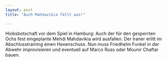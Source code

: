 ```yaml
---
layout: post
title: "Auch Mahdavikia fällt aus!"

---
```


Hiobsbotschaft vor dem Spiel in Hamburg: Auch der für den gesperrten Ochs fest eingeplante Mehdi Mahdavikia wird ausfallen. Der Iraner erlitt im Abschlusstraining einen Hexenschuss. Nun muss Friedhelm Funkel in der Abwehr improvisieren und eventuell auf Marco Russ oder Mounir Chaftar bauen.


